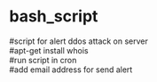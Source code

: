 # bash_script
#script for alert ddos attack on server<br />
#apt-get install whois<br />
#run script in cron<br />
#add email address for send alert<br />
